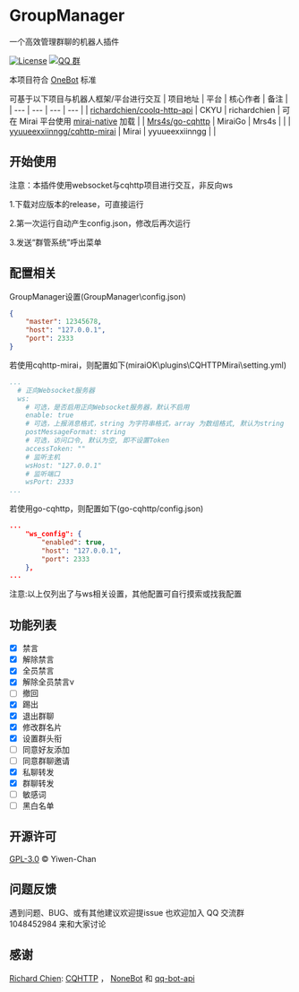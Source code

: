 # GroupManager
一个高效管理群聊的机器人插件

[![License](https://img.shields.io/github/license/Yiwen-Chan/GroupManagerBot.svg)](https://raw.githubusercontent.com/Yiwen-Chan/GroupManagerBot/master/LICENSE)
[![QQ 群](https://img.shields.io/badge/qq%E7%BE%A4-1048452984-green.svg)](https://jq.qq.com/?_wv=1027&k=QMb7x1mM)

本项目符合 [OneBot](https://github.com/howmanybots/onebot) 标准

可基于以下项目与机器人框架/平台进行交互
| 项目地址 | 平台 | 核心作者 | 备注 |
| --- | --- | --- | --- |
| [richardchien/coolq-http-api](https://github.com/richardchien/coolq-http-api) | CKYU | richardchien | 可在 Mirai 平台使用 [mirai-native](https://github.com/iTXTech/mirai-native) 加载 |
| [Mrs4s/go-cqhttp](https://github.com/Mrs4s/go-cqhttp) | MiraiGo | Mrs4s |  |
| [yyuueexxiinngg/cqhttp-mirai](https://github.com/yyuueexxiinngg/cqhttp-mirai) | Mirai | yyuueexxiinngg |  |

## 开始使用

注意：本插件使用websocket与cqhttp项目进行交互，非反向ws

1.下载对应版本的release，可直接运行

2.第一次运行自动产生config.json，修改后再次运行

3.发送“群管系统”呼出菜单

## 配置相关

GroupManager设置(GroupManager\config.json)
```json
{
	"master": 12345678,
	"host": "127.0.0.1",
	"port": 2333
}
```
若使用cqhttp-mirai，则配置如下(miraiOK\plugins\CQHTTPMirai\setting.yml)
```yaml
...
  # 正向Websocket服务器
  ws:
    # 可选，是否启用正向Websocket服务器，默认不启用
    enable: true
    # 可选，上报消息格式，string 为字符串格式，array 为数组格式, 默认为string
    postMessageFormat: string
    # 可选，访问口令, 默认为空, 即不设置Token
    accessToken: ""
    # 监听主机
    wsHost: "127.0.0.1"
    # 监听端口
    wsPort: 2333
...
```
若使用go-cqhttp，则配置如下(go-cqhttp/config.json)
```json
...
	"ws_config": {
		"enabled": true,
		"host": "127.0.0.1",
		"port": 2333
	},
...
```
注意:以上仅列出了与ws相关设置，其他配置可自行摸索或找我配置
## 功能列表
- [x] 禁言
- [x] 解除禁言
- [x] 全员禁言
- [x] 解除全员禁言v
- [ ] 撤回
- [x] 踢出
- [x] 退出群聊
- [x] 修改群名片
- [x] 设置群头衔
- [ ] 同意好友添加
- [ ] 同意群聊邀请
- [x] 私聊转发
- [x] 群聊转发
- [ ] 敏感词
- [ ] 黑白名单

## 开源许可

[GPL-3.0](https://raw.githubusercontent.com/Yiwen-Chan/GroupManagerBot/master/LICENSE) © Yiwen-Chan

## 问题反馈

遇到问题、BUG、或有其他建议欢迎提issue
也欢迎加入 QQ 交流群 1048452984 来和大家讨论

## 感谢

[Richard Chien](https://github.com/richardchien): [CQHTTP](https://github.com/richardchien/coolq-http-api) ， [NoneBot](https://github.com/nonebot/nonebot) 和 [qq-bot-api](https://github.com/catsworld/qq-bot-api)
